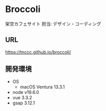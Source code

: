 # Broccoli

架空カフェサイト
担当: デザイン・コーディング

## URL

https://tnccc.github.io/broccoli/

## 開発環境

- OS
  - macOS Ventura 13.3.1
- node v19.6.0
- vue 3.3.2
- gsap 3.12.1
